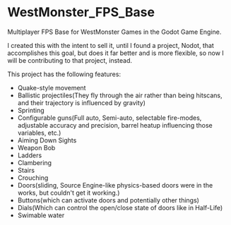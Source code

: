 # WestMonster_FPS_Base
Multiplayer FPS Base for WestMonster Games in the Godot Game Engine.

I created this with the intent to sell it, until I found a project, Nodot, that accomplishes this goal, but does it far better and is more flexible, so now I will be contributing to that project, instead.

This project has the following features:

- Quake-style movement
- Ballistic projectiles(They fly through the air rather than being hitscans, and their trajectory is influenced by gravity)
- Sprinting
- Configurable guns(Full auto, Semi-auto, selectable fire-modes, adjustable accuracy and precision, barrel heatup influencing those variables, etc.)
- Aiming Down Sights
- Weapon Bob
- Ladders
- Clambering
- Stairs
- Crouching
- Doors(sliding, Source Engine-like physics-based doors were in the works, but couldn't get it working.)
- Buttons(which can activate doors and potentially other things)
- Dials(Which can control the open/close state of doors like in Half-Life)
- Swimable water

